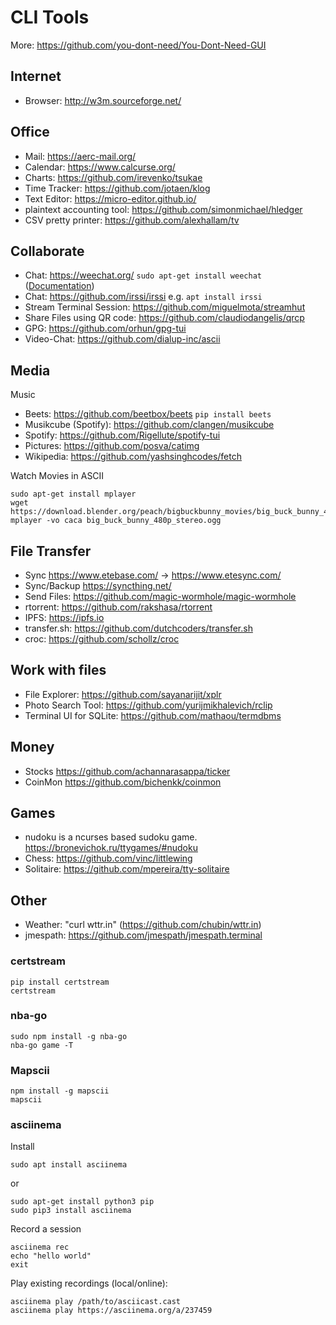 # CLI Tools

More: <https://github.com/you-dont-need/You-Dont-Need-GUI>

## Internet

- Browser: <http://w3m.sourceforge.net/>

## Office

- Mail: <https://aerc-mail.org/>
- Calendar: <https://www.calcurse.org/>
- Charts: <https://github.com/irevenko/tsukae>
- Time Tracker: <https://github.com/jotaen/klog>
- Text Editor: <https://micro-editor.github.io/>
- plaintext accounting tool: <https://github.com/simonmichael/hledger>
- CSV pretty printer: <https://github.com/alexhallam/tv>

## Collaborate

- Chat: <https://weechat.org/> `sudo apt-get install weechat` ([Documentation](https://weechat.org/files/doc/devel/weechat_quickstart.en.html))
- Chat: <https://github.com/irssi/irssi> e.g. `apt install irssi`
- Stream Terminal Session: <https://github.com/miguelmota/streamhut>
- Share Files using QR code: <https://github.com/claudiodangelis/qrcp>
- GPG: <https://github.com/orhun/gpg-tui>
- Video-Chat: <https://github.com/dialup-inc/ascii>

## Media

Music

- Beets: <https://github.com/beetbox/beets> `pip install beets`
- Musikcube (Spotify): <https://github.com/clangen/musikcube>
- Spotify: <https://github.com/Rigellute/spotify-tui>
- Pictures: <https://github.com/posva/catimg>
- Wikipedia: <https://github.com/yashsinghcodes/fetch>

Watch Movies in ASCII

```shell
sudo apt-get install mplayer
wget https://download.blender.org/peach/bigbuckbunny_movies/big_buck_bunny_480p_stereo.ogg
mplayer -vo caca big_buck_bunny_480p_stereo.ogg
```

## File Transfer

- Sync <https://www.etebase.com/> -> <https://www.etesync.com/>
- Sync/Backup <https://syncthing.net/>
- Send Files: <https://github.com/magic-wormhole/magic-wormhole>
- rtorrent: <https://github.com/rakshasa/rtorrent>
- IPFS: <https://ipfs.io>
- transfer.sh: <https://github.com/dutchcoders/transfer.sh>
- croc: <https://github.com/schollz/croc>

## Work with files

- File Explorer: <https://github.com/sayanarijit/xplr>
- Photo Search Tool: <https://github.com/yurijmikhalevich/rclip>
- Terminal UI for SQLite: <https://github.com/mathaou/termdbms>

## Money

- Stocks <https://github.com/achannarasappa/ticker>
- CoinMon <https://github.com/bichenkk/coinmon>

## Games

- nudoku is a ncurses based sudoku game. <https://bronevichok.ru/ttygames/#nudoku>
- Chess: <https://github.com/vinc/littlewing>
- Solitaire: <https://github.com/mpereira/tty-solitaire>

## Other

- Weather: "curl wttr.in" (<https://github.com/chubin/wttr.in>)
- jmespath: <https://github.com/jmespath/jmespath.terminal>

### certstream

```shell
pip install certstream
certstream
```

### nba-go

```shell
sudo npm install -g nba-go
nba-go game -T
```

### Mapscii

```shell
npm install -g mapscii
mapscii
```

### asciinema

Install

```shell
sudo apt install asciinema
```

or

```shell
sudo apt-get install python3 pip
sudo pip3 install asciinema
```

Record a session

```shell
asciinema rec
echo "hello world"
exit
```

Play existing recordings (local/online):

```shell
asciinema play /path/to/asciicast.cast
asciinema play https://asciinema.org/a/237459
```
